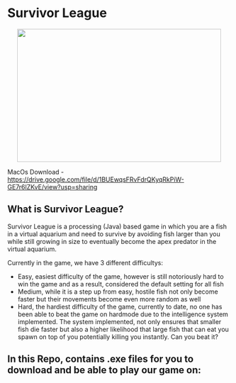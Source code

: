 # Survivor League

<p align="center">
  <img width="460" height="300" src="https://media.giphy.com/media/KMfl3k96LVjCAdpBHU/giphy.gif">
</p>

MacOs Download - https://drive.google.com/file/d/1BUEwqsFRvFdrQKyqRkPiW-GE7r6lZKvE/view?usp=sharing

## What is Survivor League?

Survivor League is a processing (Java) based game in which you are a fish in a virtual aquarium and need to survive by avoiding fish larger than you while still growing in size to eventually become the apex predator in the virtual aquarium.

Currently in the game, we have 3 different difficultys:
- Easy, easiest difficulty of the game, however is still notoriously hard to win the game and as a result, considered the default setting for all fish
- Medium, while it is a step up from easy, hostile fish not only become faster but their movements become even more random as well
- Hard, the hardiest difficulty of the game, currently to date, no one has been able to beat the game on hardmode due to the intelligence system implemented. The system implemented, not only ensures that smaller fish die faster but also a higher likelihood that large fish that can eat you spawn on top of you potentially killing you instantly. Can you beat it?

In this Repo, contains .exe files for you to download and be able to play our game on:
- 
